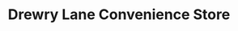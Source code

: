 ---
title: "Drewry Lane Convenience Store"
url: /derby/drewry-lane-convenience-store/
shop: convenience
---